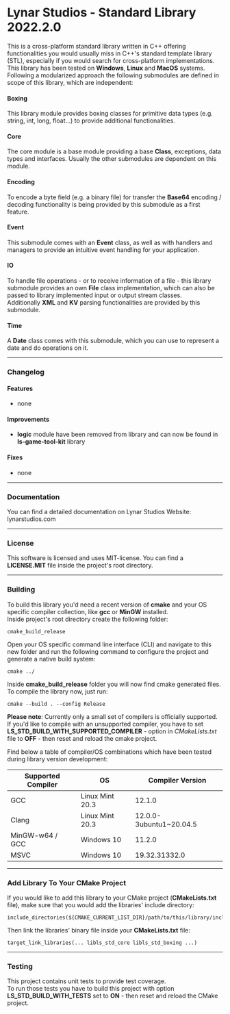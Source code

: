 # Lynar Studios - Standard Library 2022.2.0 #

This is a cross-platform standard library written in C++ offering functionalities you would usually miss in C++'s standard template library (STL), especially if you would search for cross-platform implementations.  
This library has been tested on __Windows__, __Linux__ and __MacOS__ systems.
Following a modularized approach the following submodules are defined in scope of this library, which are independent:
 
#### Boxing ####

This library module provides boxing classes for primitive data types (e.g. string, int, long, float...) to provide additional functionalities.

#### Core ####

The core module is a base module providing a base __Class__, exceptions, data types and interfaces. Usually the other submodules are dependent on this module. 

#### Encoding ####

To encode a byte field (e.g. a binary file) for transfer the __Base64__ encoding / decoding functionality is being provided by this submodule as a first feature.

#### Event ####

This submodule comes with an __Event__ class, as well as with handlers and managers to provide an intuitive event handling for your application.

#### IO ####

To handle file operations - or to receive information of a file - this library submodule provides an own __File__ class implementation, which can also be passed to library implemented input or output stream classes.  
Additionally __XML__ and __KV__ parsing functionalities are provided by this submodule.

#### Time ####

A __Date__ class comes with this submodule, which you can use to represent a date and do operations on it. 

---
### Changelog ###

#### Features ####

- none

#### Improvements ####

- __logic__ module have been removed from library and can now be found in __ls-game-tool-kit__ library

#### Fixes ####

- none

---
### Documentation ###

You can find a detailed documentation on Lynar Studios Website: lynarstudios.com

---
### License ###

This software is licensed and uses MIT-license. You can find a __LICENSE.MIT__ file inside the project's root directory.

---
### Building ###

To build this library you'd need a recent version of __cmake__ and your OS specific compiler collection, like __gcc__ or __MinGW__ installed.  
Inside project's root directory create the following folder:

```
cmake_build_release
```

Open your OS specific command line interface (CLI) and navigate to this new folder and run the following command to configure the project and generate a native build system:  

```
cmake ../
```

Inside __cmake_build_release__ folder you will now find cmake generated files. To compile the library now, just run:   

```
cmake --build . --config Release
```

__Please note__: Currently only a small set of compilers is officially supported. If you'd like to compile with an unsupported compiler, you have to set __LS_STD_BUILD_WITH_SUPPORTED_COMPILER__ - option in _CMakeLists.txt_ file to __OFF__ - then reset and reload the cmake project.  

Find below a table of compiler/OS combinations which have been tested during library version development:

| Supported Compiler | OS              | Compiler Version        |
|--------------------|-----------------|-------------------------|
| GCC                | Linux Mint 20.3 | 12.1.0                  |
| Clang              | Linux Mint 20.3 | 12.0.0-3ubuntu1~20.04.5 |
| MinGW-w64 / GCC    | Windows 10      | 11.2.0                  |
| MSVC               | Windows 10      | 19.32.31332.0           |

---
### Add Library To Your CMake Project ###

If you would like to add this library to your CMake project (__CMakeLists.txt__ file), make sure that you would add the libraries' include directory:

```
include_directories(${CMAKE_CURRENT_LIST_DIR}/path/to/this/library/include)
```

Then link the libraries' binary file inside your __CMakeLists.txt__ file:

```
target_link_libraries(... libls_std_core libls_std_boxing ...)
```

---
### Testing ###

This project contains unit tests to provide test coverage.  
To run those tests you have to build this project with option __LS_STD_BUILD_WITH_TESTS__ set to __ON__ - then reset and reload the CMake project.
